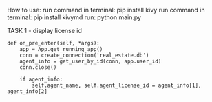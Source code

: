How to use: 
run command in terminal: pip install kivy
run command in terminal: pip install kivymd
run: python main.py

TASK 1 - display license id
```
def on_pre_enter(self, *args):
    app = App.get_running_app()
    conn = create_connection('real_estate.db')
    agent_info = get_user_by_id(conn, app.user_id)
    conn.close()

    if agent_info:
        self.agent_name, self.agent_license_id = agent_info[1], agent_info[2]
```

